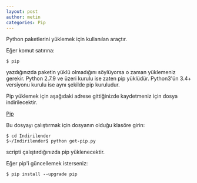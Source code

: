 ```yaml
---
layout: post
author: metin
categories: Pip
---
```


Python paketlerini yüklemek için kullanılan araçtır.

Eğer komut satırına:

    $ pip

yazdığınızda paketin yüklü olmadığını söylüyorsa o zaman yüklemeniz gerekir.
Python 2.7.9 ve üzeri kurulu ise zaten pip yüklüdür. Python3'ün 3.4+ versiyonu kurulu ise aynı şekilde pip kuruludur.

Pip yüklemek için aşağıdaki adrese gittiğinizde kaydetmeniz için dosya indirilecektir.

[Pip](https://bootstrap.pypa.io/get-pip.py)

Bu dosyayı çalıştırmak için dosyanın olduğu klasöre girin:

    $ cd Indirilender
    $~/Indirilender$ python get-pip.py

scripti çalıştırdığınızda pip yüklenecektir.

Eğer pip'i güncellemek isterseniz:

    $ pip install --upgrade pip
